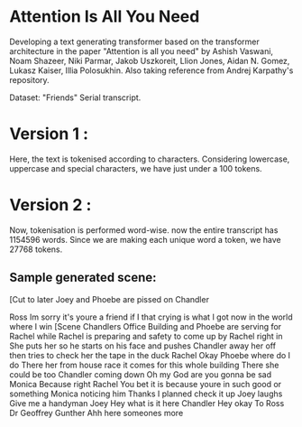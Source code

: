 # Attention Is All You Need

Developing a text generating transformer based on the transformer architecture in the paper "Attention is all you need" by Ashish Vaswani, Noam Shazeer, Niki Parmar, Jakob Uszkoreit, Llion Jones, Aidan N. Gomez, Lukasz Kaiser, Illia Polosukhin. Also taking reference from Andrej Karpathy's repository.

Dataset: "Friends" Serial transcript.

# Version 1 : 
Here, the text is tokenised according to characters. Considering lowercase, uppercase and special characters, we have just under a 100 tokens.

# Version 2 :
Now, tokenisation is performed word-wise. now the entire transcript has 1154596 words. Since we are making each unique word a token, we have 27768 tokens. 

## Sample generated scene:

[Cut to later  Joey and Phoebe are pissed on Chandler  

Ross  Im sorry  it's youre a friend if I that crying is what I got now in the world where I win 
[Scene  Chandlers Office Building and Phoebe are serving for Rachel while Rachel is preparing and safety to come up by Rachel right in   She puts her so he starts on his face and pushes Chandler away her off  then tries to check her the tape  in the duck 
Rachel  Okay  Phoebe  where do I do  There her from house  race it comes for this whole building  There she could be too 
Chandler   coming down  Oh my God  are you gonna be sad 
Monica  Because right 
Rachel  You bet it is because youre in such good  or something 
Monica   noticing him  Thanks  I planned  check it up   Joey laughs  Give me a handyman 
Joey  Hey  what is it here 
Chandler  Hey  okay   To Ross  Dr  Geoffrey 
Gunther  Ahh  here  someones more
